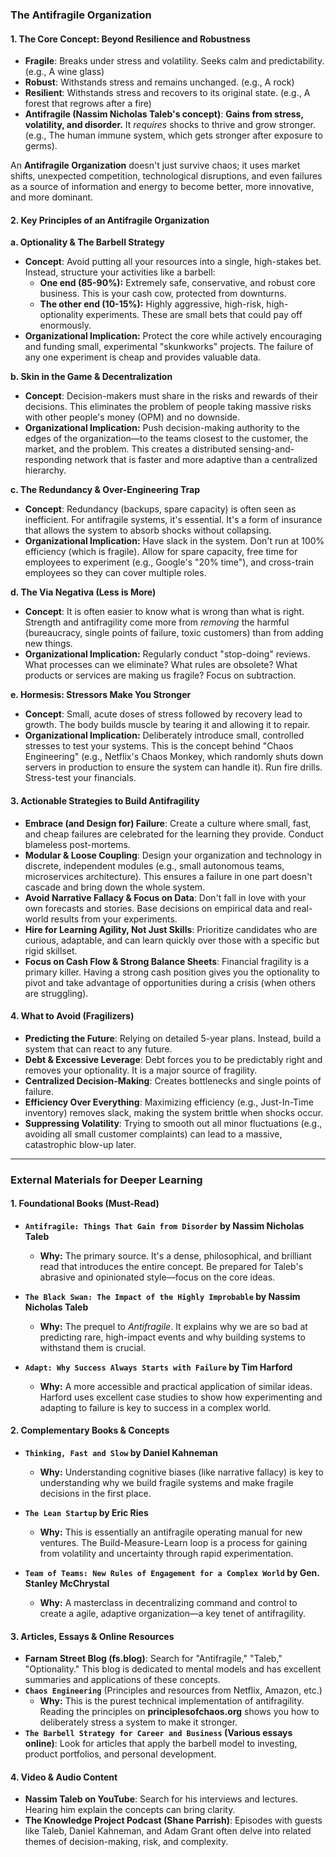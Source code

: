### **The Antifragile Organization**

#### **1. The Core Concept: Beyond Resilience and Robustness**

*   **Fragile**: Breaks under stress and volatility. Seeks calm and predictability. (e.g., A wine glass)
*   **Robust**: Withstands stress and remains unchanged. (e.g., A rock)
*   **Resilient**: Withstands stress and recovers to its original state. (e.g., A forest that regrows after a fire)
*   **Antifragile (Nassim Nicholas Taleb's concept)**: **Gains from stress, volatility, and disorder.** It *requires* shocks to thrive and grow stronger. (e.g., The human immune system, which gets stronger after exposure to germs).

An **Antifragile Organization** doesn't just survive chaos; it uses market shifts, unexpected competition, technological disruptions, and even failures as a source of information and energy to become better, more innovative, and more dominant.

#### **2. Key Principles of an Antifragile Organization**

**a. Optionality & The Barbell Strategy**
*   **Concept**: Avoid putting all your resources into a single, high-stakes bet. Instead, structure your activities like a barbell:
    *   **One end (85-90%):** Extremely safe, conservative, and robust core business. This is your cash cow, protected from downturns.
    *   **The other end (10-15%):** Highly aggressive, high-risk, high-optionality experiments. These are small bets that could pay off enormously.
*   **Organizational Implication:** Protect the core while actively encouraging and funding small, experimental "skunkworks" projects. The failure of any one experiment is cheap and provides valuable data.

**b. Skin in the Game & Decentralization**
*   **Concept**: Decision-makers must share in the risks and rewards of their decisions. This eliminates the problem of people taking massive risks with other people's money (OPM) and no downside.
*   **Organizational Implication:** Push decision-making authority to the edges of the organization—to the teams closest to the customer, the market, and the problem. This creates a distributed sensing-and-responding network that is faster and more adaptive than a centralized hierarchy.

**c. The Redundancy & Over-Engineering Trap**
*   **Concept**: Redundancy (backups, spare capacity) is often seen as inefficient. For antifragile systems, it's essential. It's a form of insurance that allows the system to absorb shocks without collapsing.
*   **Organizational Implication:** Have slack in the system. Don't run at 100% efficiency (which is fragile). Allow for spare capacity, free time for employees to experiment (e.g., Google's "20% time"), and cross-train employees so they can cover multiple roles.

**d. The Via Negativa (Less is More)**
*   **Concept**: It is often easier to know what is wrong than what is right. Strength and antifragility come more from *removing* the harmful (bureaucracy, single points of failure, toxic customers) than from adding new things.
*   **Organizational Implication:** Regularly conduct "stop-doing" reviews. What processes can we eliminate? What rules are obsolete? What products or services are making us fragile? Focus on subtraction.

**e. Hormesis: Stressors Make You Stronger**
*   **Concept**: Small, acute doses of stress followed by recovery lead to growth. The body builds muscle by tearing it and allowing it to repair.
*   **Organizational Implication:** Deliberately introduce small, controlled stresses to test your systems. This is the concept behind "Chaos Engineering" (e.g., Netflix's Chaos Monkey, which randomly shuts down servers in production to ensure the system can handle it). Run fire drills. Stress-test your financials.

#### **3. Actionable Strategies to Build Antifragility**

*   **Embrace (and Design for) Failure**: Create a culture where small, fast, and cheap failures are celebrated for the learning they provide. Conduct blameless post-mortems.
*   **Modular & Loose Coupling**: Design your organization and technology in discrete, independent modules (e.g., small autonomous teams, microservices architecture). This ensures a failure in one part doesn't cascade and bring down the whole system.
*   **Avoid Narrative Fallacy & Focus on Data**: Don't fall in love with your own forecasts and stories. Base decisions on empirical data and real-world results from your experiments.
*   **Hire for Learning Agility, Not Just Skills**: Prioritize candidates who are curious, adaptable, and can learn quickly over those with a specific but rigid skillset.
*   **Focus on Cash Flow & Strong Balance Sheets**: Financial fragility is a primary killer. Having a strong cash position gives you the optionality to pivot and take advantage of opportunities during a crisis (when others are struggling).

#### **4. What to Avoid (Fragilizers)**

*   **Predicting the Future**: Relying on detailed 5-year plans. Instead, build a system that can react to any future.
*   **Debt & Excessive Leverage**: Debt forces you to be predictably right and removes your optionality. It is a major source of fragility.
*   **Centralized Decision-Making**: Creates bottlenecks and single points of failure.
*   **Efficiency Over Everything**: Maximizing efficiency (e.g., Just-In-Time inventory) removes slack, making the system brittle when shocks occur.
*   **Suppressing Volatility**: Trying to smooth out all minor fluctuations (e.g., avoiding all small customer complaints) can lead to a massive, catastrophic blow-up later.

---

### **External Materials for Deeper Learning**

#### **1. Foundational Books (Must-Read)**

*   **`Antifragile: Things That Gain from Disorder` by Nassim Nicholas Taleb**
    *   **Why:** The primary source. It's a dense, philosophical, and brilliant read that introduces the entire concept. Be prepared for Taleb's abrasive and opinionated style—focus on the core ideas.

*   **`The Black Swan: The Impact of the Highly Improbable` by Nassim Nicholas Taleb**
    *   **Why:** The prequel to *Antifragile*. It explains why we are so bad at predicting rare, high-impact events and why building systems to withstand them is crucial.

*   **`Adapt: Why Success Always Starts with Failure` by Tim Harford**
    *   **Why:** A more accessible and practical application of similar ideas. Harford uses excellent case studies to show how experimenting and adapting to failure is key to success in a complex world.

#### **2. Complementary Books & Concepts**

*   **`Thinking, Fast and Slow` by Daniel Kahneman**
    *   **Why:** Understanding cognitive biases (like narrative fallacy) is key to understanding why we build fragile systems and make fragile decisions in the first place.

*   **`The Lean Startup` by Eric Ries**
    *   **Why:** This is essentially an antifragile operating manual for new ventures. The Build-Measure-Learn loop is a process for gaining from volatility and uncertainty through rapid experimentation.

*   **`Team of Teams: New Rules of Engagement for a Complex World` by Gen. Stanley McChrystal**
    *   **Why:** A masterclass in decentralizing command and control to create a agile, adaptive organization—a key tenet of antifragility.

#### **3. Articles, Essays & Online Resources**

*   **Farnam Street Blog (fs.blog)**: Search for "Antifragile," "Taleb," "Optionality." This blog is dedicated to mental models and has excellent summaries and applications of these concepts.
*   **`Chaos Engineering`** (Principles and resources from Netflix, Amazon, etc.)
    *   **Why:** This is the purest technical implementation of antifragility. Reading the principles on **principlesofchaos.org** shows you how to deliberately stress a system to make it stronger.
*   **`The Barbell Strategy for Career and Business` (Various essays online)**: Look for articles that apply the barbell model to investing, product portfolios, and personal development.

#### **4. Video & Audio Content**

*   **Nassim Taleb on YouTube**: Search for his interviews and lectures. Hearing him explain the concepts can bring clarity.
*   **The Knowledge Project Podcast (Shane Parrish)**: Episodes with guests like Taleb, Daniel Kahneman, and Adam Grant often delve into related themes of decision-making, risk, and complexity.